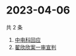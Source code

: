 # 2023-04-06

共 2 条

<!-- BEGIN -->
<!-- 最后更新时间 Thu Apr 06 2023 07:09:35 GMT+0800 (China Standard Time) -->

1. [中电科回应](https://www.zhihu.com/search?q=中电科回应)
1. [翟欣欣案一审宣判](https://www.zhihu.com/search?q=翟欣欣案一审宣判)

<!-- END -->
